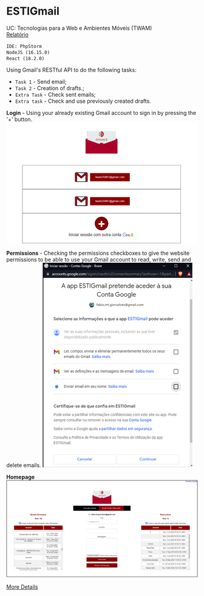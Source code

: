# ESTIGmail

UC: Tecnologias para a Web e Ambientes Móveis (TWAM)  
[Relatório](https://github.com/FabiomtGoncalves/ESTIGmail-React/blob/master/TWAM_Fase2_17646.pdf)
```
IDE: PhpStorm
NodeJS (16.15.0)
React (18.2.0)
```  
Using Gmail's RESTful API to do the following tasks:

- `Task 1` - Send email; 
- `Task 2` - Creation of drafts.;
- `Extra Task` - Check sent emails;
- `Extra task` - Check and use previously created drafts.

**Login** - Using your already existing Gmail account to sign in by pressing the '+' button.
![Login Interface](https://github.com/FabiomtGoncalves/ESTIGmail-React/blob/master/imgs/login.png)

**Permissions** - Checking the permissions checkboxes to give the website permissions to be able to use your Gmail account to read, write, send and delete emails.
![Permissions Popup](https://github.com/FabiomtGoncalves/ESTIGmail-React/blob/master/imgs/login-permissions.png)

**Homepage**
![Homepage Interface](https://github.com/FabiomtGoncalves/ESTIGmail-React/blob/master/imgs/homepage.png)

[More Details](https://github.com/FabiomtGoncalves/ESTIGmail-React/blob/master/TWAM_Fase2_17646.pdf)
